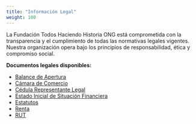 ```yaml
---
title: "Información Legal"
weight: 100
---
```


La Fundación Todos Haciendo Historia ONG está comprometida con la transparencia y el cumplimiento de todas las normativas legales vigentes. Nuestra organización opera bajo los principios de responsabilidad, ética y compromiso social.

**Documentos legales disponibles:**

- [Balance de Apertura](/BALANCE%20DE%20APERTURE.pdf)
- [Cámara de Comercio](/CAMARA%20DE%20COMERCIO.pdf)
- [Cédula Representante Legal](/CEDULA%20REP%20LEGAL.pdf)
- [Estado Inicial de Situación Financiera](/ESTADO%20INICIAL%20DE%20SITUACION%20FINANCIERA.pdf)
- [Estatutos](/ESTATUTOS%20TODOS%20HACIENDO%20HISTORIA.pdf)
- [Renta](/RENTA%20TODOS%20HACIENDO%20HISTORIA.pdf)
- [RUT](/RUT%20TODOS%20HACIENDO%20HISTORIA.pdf)